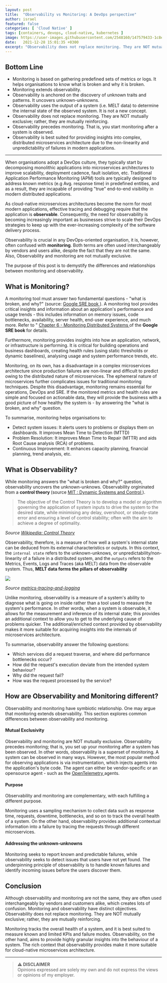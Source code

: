 ```yaml
---
layout: post
title:  "Observability vs Monitoring: A DevOps perspective"
author: israel
featured: false
categories: [ 'Cloud Native' ]
tags: [containers, devops, cloud-native, kubernetes ]
image: https://user-images.githubusercontent.com/2548160/147579433-1c8ead27-8c3a-436c-adc0-3ac194fc7bfe.jpg
date:   2021-12-28 15:01:35 +0300
excerpt: "Observability does not replace monitoring. They are NOT mutually exclusive; rather, they are mutually reinforcing. Although observability and monitoring are not the same, they are often used interchangeably by vendors and customers alike."
---
```


## Bottom Line 
- Monitoring is based on gathering predefined sets of metrics or logs. It helps organisations to know what is broken and why it is broken. 
- Monitoring extends observability. 
- Observability is anchored on the discovery of unknown traits and patterns. It uncovers unknown-unknowns. 
- Observability uses the output of a system (i.e. MELT data) to determine the internal state of the observed system. It is not a new concept. 
- Observability does not replace monitoring. They are NOT mutually exclusive; rather, they are mutually reinforcing.
- Observability precedes monitoring. That is, you start monitoring after a system is observed. 
- Observability is best suited for providing insights into complex, distributed microservices architecture due to the non-linearity and unpredictability of failures in modern applications. 

-------
When organisations adopt a DevOps culture, they typically start by decomposing monolithic applications into microservices architectures to improve scalability, deployment cadence, fault isolation, etc. Traditional Application Performance Monitoring (APM) tools are typically designed to address known metrics (e.g Avg. response time) in predefined entities, and as a result, they are incapable of providing "true" end-to-end visibility in modern distributed applications.

As cloud-native microservices architectures become the norm for most modern applications, effective tracing and debugging require that the application is <b>observable</b>. Consequently, the need for observability is becoming increasingly important as businesses strive to scale their DevOps strategies to keep up with the ever-increasing complexity of the software delivery process.

Observability is crucial in any DevOps-oriented organisation, it is, however, often confused with <b>monitoring</b>. Both terms are often used interchangeably by vendors and users alike, despite the fact that they are not the same. Also, Observability and monitoring are not mutually exclusive. 

The purpose of this post is to demystify the differences and relationships between monitoring and observability.

## What is Monitoring? 
A monitoring tool must answer two fundamental questions - "what is broken, and why?" (source: <a href="https://sre.google/sre-book/" target="_blank"> Google SRE book </a>). A monitoring tool provides critical insights and information about an application's performance and usage trends - this includes information on memory issues, code bottlenecks, availability, server health, end-user experience, and much more. 
Refer to " <a href="https://sre.google/sre-book/monitoring-distributed-systems/" target="_blank"> Chapter 6 - Monitoring Distributed Systems </a> of the <b> Google SRE book </b> for details. 

Furthermore, monitoring provides insights into how an application, network, or infrastructure is performing. It is critical for building operations and business dashboards, creating health rules (using static thresholds or dynamic baselines), analysing usage and system performance trends, etc.

Monitoring, on its own, has a disadvantage in a complex microservices architecture since production failures are non-linear and difficult to predict owing to the distributed nature of microservices. The ephemeral nature of microservices further complicates issues for traditional monitoring techniques. Despite this disadvantage, monitoring remains essential for operations, DevOps and SRE. If the monitored metrics and health rules are simple and focused on actionable data, they will provide the business with a good picture of how healthy the system is - by answering the "what is broken, and why" question.

To summarise, monitoring helps organisations to: 
- Detect system issues: It alerts users to problems or displays them on dashboards. It improves Mean Time to Detection (MTTD)
- Problem Resolution: It improves Mean Time to Repair (MTTR) and aids Root Cause analysis (RCA) of problems. 
- Continuous Improvement: It enhances capacity planning, financial planning, trend analysis, etc.

## What is Observability? 
While monitoring answers the "what is broken and why?" question, observability uncovers the unknown-unknows. Observability orgininated from a <b>control theory </b> (source <a href="https://ocw.mit.edu/courses/electrical-engineering-and-computer-science/6-241j-dynamic-systems-and-control-spring-2011/readings/MIT6_241JS11_chap24.pdf" target="_blank">  MIT : Dynamic Systems and
Control </a> ). 


> The objective of the Control Theory is to develop a model or algorithm governing the application of system inputs to drive the system to the desired state, while minimising any delay, overshoot, or steady-state error and ensuring a level of control stability; often with the aim to achieve a degree of optimality.

<i> Source <a href="https://en.wikipedia.org/wiki/Control_theory" target="_blank"> Wikipedia: Control Theory </a> </i>

Observability, therefore, is a measure of how well a system's internal state can be deduced from its external characteristics or outputs. In this context, the `internal state` refers to the unknown-unknows, or unpredictability/non-linearity of a failure in a distributed system, and the `outputs` refers to the Metrics, Events, Logs and Traces (aka MELT) data from the observable system. Thus, <b> MELT data forms the pillars of observability </b>

<p class="aligncenter">
<img class="lazyimg" src="https://user-images.githubusercontent.com/2548160/147602582-abbee2bb-f030-4f3f-95cd-23b9b5329b1e.jpg"/> 
<br>
</p>
<i>Source <a href="https://peter.bourgon.org/blog/2017/02/21/metrics-tracing-and-logging.html"> metrics-tracing-and-logging</a> </i>
 
Unlike monitoring, observability is a measure of a system's ability to diagnose what is going on inside rather than a tool used to measure the system's performance. In other words, when a system is observable, it allows for the measurement and inference of its internal state; this provides an additional context to allow you to get to the underlying cause of problems quicker. The additional/enriched context provided by observability makes it more suitable for acquiring insights into the internals of microservices architecture.

To summarise, observability answer the following questions: 
- Which services did a request traverse, and where did performance bottlenecks occur?
- How did the request's execution deviate from the intended system behaviour?
- Why did the request fail?
- How was the request processed by the service?

## How are Observability and Monitoring different?

Observability and monitoring have symbiotic relationship. One may argue that monitoring extends observability. This section explores common differences between observability and monitoring. 
 
#### Mutual Exclusivity 
Observability and monitoring are NOT mutually exclusive. Observability precedes monitoring; that is, you set up your monitoring after a system has been observed. In other words, observability is a superset of monitoring. A system can be observed in many ways. However, the most popular method for observing applications is via instrumentation, which injects agents into the application's byte code. The agent can either be vendor-specific or an opensource agent - such as the <a href="https://opentelemetry.io/docs/collector/getting-started/" target="_blank"> OpenTelemetry </a> agents. 

#### Purpose  
Observability and monitoring are complementary, with each fulfilling a different purpose. 

Monitoring uses a sampling mechanism to collect data such as response time, requests, downtime, bottlenecks, and so on to track the overall health of a system. On the other hand, observability provides additional contextual information into a failure by tracing the requests through different microservices. 

#### Addressing the unknown-unknowns
Monitoring seeks to report known and predictable failures, while observability seeks to detect issues that users have not yet found. The underpinning principle of observability is to handle known failures and identify incoming issues before the users discover them.

## Conclusion
Although observability and monitoring are not the same, they are often used interchangeably by vendors and customers alike, which creates lots of confusion.
Monitoring and observability have distinct objectives. Observability does not replace monitoring. They are NOT mutually exclusive; rather, they are mutually reinforcing.

Monitoring tracks the overall health of a system, and it is best suited to measure known and limited KPIs and failure modes. Observability, on the other hand, aims to provide highly granular insights into the behaviour of a system. The rich context that observability provides make it more suitable for cloud-native microservices architecture.


-------
> **⚠ DISCLAIMER**  
> Opinions expressed are solely my own and do not express the views or opinions of my employer.
